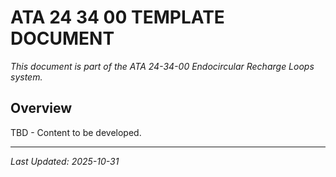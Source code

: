 # ATA 24 34 00 TEMPLATE DOCUMENT

*This document is part of the ATA 24-34-00 Endocircular Recharge Loops system.*

## Overview

TBD - Content to be developed.

---

*Last Updated: 2025-10-31*
